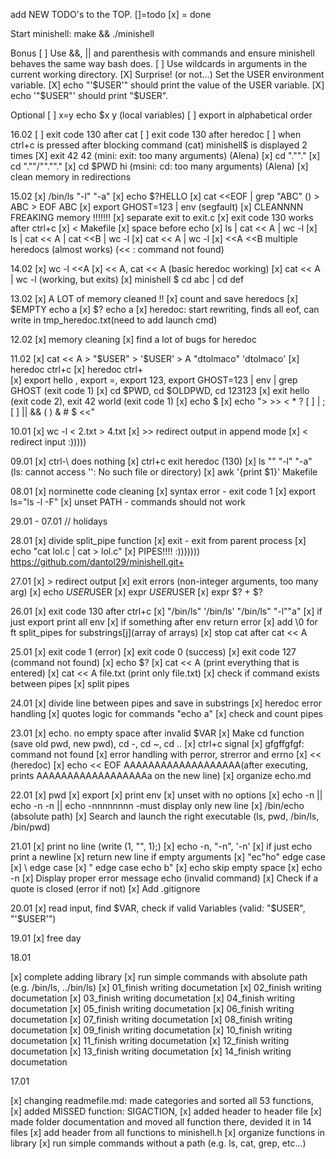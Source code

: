 add NEW TODO's to the TOP. []=todo [x] = done

Start minishell: make && ./minishell

Bonus
[ ] Use &&, || and parenthesis with commands and ensure minishell behaves the same way bash does.
[ ] Use wildcards in arguments in the current working directory.
[X] Surprise! (or not...) Set the USER environment variable.
[X] echo "'$USER'" should print the value of the USER variable.
[X] echo '"$USER"' should print "$USER".

Optional
[ ] x=y    echo $x     y  (local variables)
[ ] export in alphabetical order

16.02
[ ] exit code 130 after cat
[ ] exit code 130 after heredoc
[ ] when ctrl+c is pressed after blocking command (cat) minishell$ is displayed 2 times
[X] exit 42 42 (mini: exit: too many arguments) (Alena)
[x] cd ".""."
[x] cd ".""/"".""."
[x] cd $PWD hi (msini: cd: too many arguments) (Alena)
[x] clean memory  in redirections

15.02
[x] /bin/ls "-l" "-a"
[x] echo $?HELLO
[x] cat <<EOF | grep "ABC" ()
    > ABC
    > EOF
    ABC
[x] export GHOST=123 | env (segfault)
[x] CLEANNNN FREAKING memory !!!!!!!
[x] separate exit to exit.c
[x] exit code 130 works after ctrl+c
[x] < Makefile
[x] space before echo
[x] ls | cat << A | wc -l
[x] ls | cat << A | cat <<B | wc -l
[x] cat << A | wc -l 
[x] <<A <<B multiple heredocs (almost works) (<< : command not found)

14.02
[x] wc -l <<A
[x] << A, cat << A (basic heredoc working)
[x] cat << A | wc -l (working, but exits)
[x] minishell $ cd abc | cd def 

13.02
[x] A LOT of memory cleaned !!
[x] count and save heredocs
[x] $EMPTY echo a
[x] $? echo a
[x] heredoc: start rewriting, finds all eof, can write in tmp_heredoc.txt(need to add launch cmd)

12.02
[x] memory cleaning
[x] find a lot of bugs for heredoc

11.02
[x] cat << A
	> "$USER"	
	> '$USER'
	> A
	"dtolmaco"
	'dtolmaco'
[x] heredoc ctrl+c
[x] heredoc ctrl+\
[x] export hello , export =, export 123, export GHOST=123 | env | grep GHOST (exit code 1)
[x] cd $PWD, cd $OLDPWD, cd 123123
[x] exit hello (exit code 2), exit 42 world (exit code 1)
[x] echo $
[x] echo "> >> < * ? [ ] | ; [ ] || && ( ) & # $  <<" 

10.01
[x] wc -l < 2.txt > 4.txt
[x] >> redirect output in append mode
[x] < redirect input :)))))

09.01
[x] ctrl-\ does nothing
[x] ctrl+c exit heredoc (130)
[x] ls "" "-l" "-a" (ls: cannot access '': No such file or directory)
[x] awk '{print $1}' Makefile

08.01
[x] norminette code cleaning
[x] syntax error - exit code 1
[x] export ls="ls -l -F"
[x] unset PATH - commands should not work

29.01 - 07.01 // holidays

28.01
[x] divide split_pipe function
[x] exit - exit from parent process
[x] echo "cat lol.c | cat > lol.c"
[x] PIPES!!!! :)))))))
https://github.com/dantol29/minishell.git+


27.01
[x] > redirect output
[x] exit errors (non-integer arguments, too many arg)
[x] echo $USER$USER
[x] expr $USER$USER
[x] expr $? + $?

26.01
[x] exit code 130 after ctrl+c
[x] "/bin/ls" '/bin/ls' "/bin/ls" "-l""a"
[x] if just export print all env
[x] if something after env return error
[x] add \0  for ft split_pipes for substrings[j](array of arrays)
[x] stop cat after cat << A

25.01
[x] exit code 1 (error)
[x] exit code 0 (success)
[x] exit code 127 (command not found)
[x] echo $?
[x] cat << A (print everything that is entered)
[x] cat << A file.txt (print only file.txt)
[x] check if command exists between pipes
[x] split pipes


24.01
[x] divide line between pipes and save in substrings
[x] heredoc error handling
[x] quotes logic for commands "echo a"
[x] check and count pipes

23.01
[x] echo. no empty space after invalid $VAR
[x] Make cd function (save old pwd, new pwd), cd -, cd ~, cd ..
[x] ctrl+c signal
[x] gfgffgfgf: command not found
[x] error handling with perror, strerror and errno
[x] << (heredoc)
[x] echo << EOF AAAAAAAAAAAAAAAAAAA(after executing, prints AAAAAAAAAAAAAAAAAAa on the new line)
[x] organize echo.md

22.01
[x] pwd
[x] export
[x] print env
[x] unset  with no options
[x] echo -n || echo -n -n || echo -nnnnnnnn  -must display only new line
[x] /bin/echo (absolute path)
[x] Search and launch the right executable (ls, pwd, /bin/ls, /bin/pwd)


21.01
[x] print no line (write (1, "", 1);)
[x] echo -n, "-n", '-n'
[x] if just echo print a newline
[x] return new line if empty arguments
[x] "ec"ho" edge case
[x] \\ edge case
[x] \" edge case echo b\"
[x] echo skip empty space
[x] echo -n 
[x] Display proper error message echo (invalid command)
[x] Check if a quote is closed (error if not)
[x] Add .gitignore

20.01
[x]  read input, find $VAR, check if valid Variables (valid: "$USER", "'$USER'")

19.01
[x] free day


18.01

[x] complete adding library
[x] run simple commands with absolute path (e.g. /bin/ls, ../bin/ls)
[x] 01_finish writing documetation
[x] 02_finish writing documetation
[x] 03_finish writing documetation
[x] 04_finish writing documetation
[x] 05_finish writing documetation
[x] 06_finish writing documetation
[x] 07_finish writing documetation
[x] 08_finish writing documetation
[x] 09_finish writing documetation
[x] 10_finish writing documetation
[x] 11_finish writing documetation
[x] 12_finish writing documetation
[x] 13_finish writing documetation
[x] 14_finish writing documetation


17.01

[x] changing readmefile.md: made categories and sorted all 53 functions, 
[x] added MISSED function: SIGACTION,
[x] added header to header file
[x] made folder documentation and moved all function there, devided it in 14 files
[x] add header from all functions to minishell.h
[x]  organize  functions in library
[x] run simple commands without a path (e.g. ls, cat, grep, etc…)
